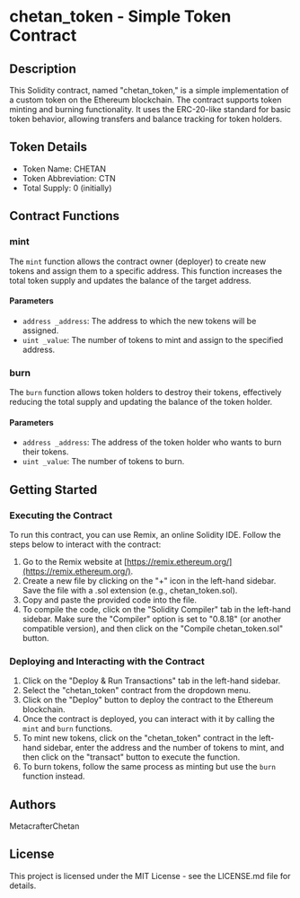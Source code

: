 # chetan_token - Simple Token Contract

## Description

This Solidity contract, named "chetan_token," is a simple implementation of a custom token on the Ethereum blockchain. The contract supports token minting and burning functionality. It uses the ERC-20-like standard for basic token behavior, allowing transfers and balance tracking for token holders.

## Token Details

- Token Name: CHETAN
- Token Abbreviation: CTN
- Total Supply: 0 (initially)

## Contract Functions

### mint

The `mint` function allows the contract owner (deployer) to create new tokens and assign them to a specific address. This function increases the total token supply and updates the balance of the target address.

#### Parameters

- `address _address`: The address to which the new tokens will be assigned.
- `uint _value`: The number of tokens to mint and assign to the specified address.

### burn

The `burn` function allows token holders to destroy their tokens, effectively reducing the total supply and updating the balance of the token holder.

#### Parameters

- `address _address`: The address of the token holder who wants to burn their tokens.
- `uint _value`: The number of tokens to burn.

## Getting Started

### Executing the Contract

To run this contract, you can use Remix, an online Solidity IDE. Follow the steps below to interact with the contract:

1. Go to the Remix website at [https://remix.ethereum.org/](https://remix.ethereum.org/).
2. Create a new file by clicking on the "+" icon in the left-hand sidebar. Save the file with a .sol extension (e.g., chetan_token.sol).
3. Copy and paste the provided code into the file.
4. To compile the code, click on the "Solidity Compiler" tab in the left-hand sidebar. Make sure the "Compiler" option is set to "0.8.18" (or another compatible version), and then click on the "Compile chetan_token.sol" button.

### Deploying and Interacting with the Contract

1. Click on the "Deploy & Run Transactions" tab in the left-hand sidebar.
2. Select the "chetan_token" contract from the dropdown menu.
3. Click on the "Deploy" button to deploy the contract to the Ethereum blockchain.
4. Once the contract is deployed, you can interact with it by calling the `mint` and `burn` functions.
5. To mint new tokens, click on the "chetan_token" contract in the left-hand sidebar, enter the address and the number of tokens to mint, and then click on the "transact" button to execute the function.
6. To burn tokens, follow the same process as minting but use the `burn` function instead.

## Authors

MetacrafterChetan

## License

This project is licensed under the MIT License - see the LICENSE.md file for details.
